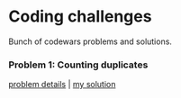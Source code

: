 # Coding challenges
Bunch of codewars problems and solutions.

### Problem 1: Counting duplicates
[problem details](https://www.codewars.com/kata/54bf1c2cd5b56cc47f0007a1) | [my solution](https://github.com/wnuki/codewars/blob/master/src/main/java/com/java/codewars/CountingDuplicates.java)
